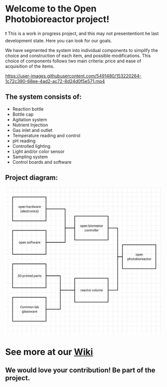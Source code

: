 # Welcome to the Open Photobioreactor project!

❗ This is a work in progress project, and this may not presententiont he last development state. Here you can look for our goals.

We have segmented the system into individual components to simplify the choice
and construction of each item, and possible modifications. This choice of components follows two main criteria: price and ease of acquisition of the items.


https://user-images.githubusercontent.com/5491480/153220264-1c72c390-68ee-4ad2-ac72-8d24d0f5e571.mp4



## The system consists of:

- Reaction bottle
- Bottle cap
- Agitation system
- Nutrient Injection
- Gas inlet and outlet
- Temperature reading and control
- pH reading
- Controlled lighting
- Light and/or color sensor
- Sampling system
- Control boards and software

## Project diagram:
 ![Diagram](https://github.com/VitorFrost/photobioreactor/blob/main/Images/diagram.jpg)

# See more at our [Wiki](https://github.com/VitorFrost/photobioreactor/wiki)


## We would love your contribution! Be part of the project.
